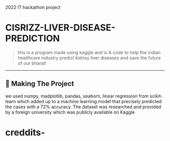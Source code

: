 2022 IT hackathon project 


# CISRIZZ-LIVER-DISEASE-PREDICTION
> this is a program made using kaggle and is A code to help the indian healthcare industry predict kidney liver diseases and save the future of our bharat!


---

## 🔎 Making The Project

we used numpy, madplotlib, pandas, seaborn, linear regression from scikit-learn which added up to a machine learning model that precisely predicted the cases with a 72% accuracy. The dataset was researched and provided by a foreign university which was publicly available on Kaggle



# creddits- 
